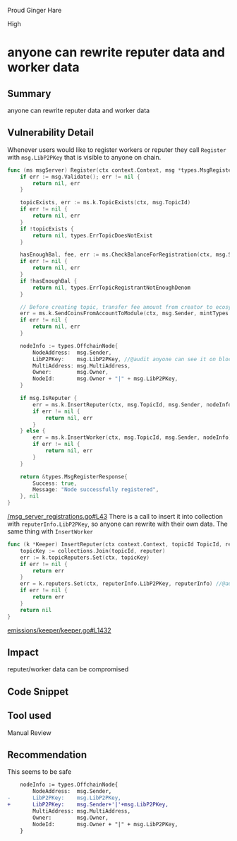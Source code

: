 Proud Ginger Hare

High

# anyone can rewrite reputer data and worker data

## Summary
anyone can rewrite reputer data and worker data
## Vulnerability Detail
Whenever users would like to register workers or reputer they call `Register` with `msg.LibP2PKey` that is visible to anyone on chain.
```go
func (ms msgServer) Register(ctx context.Context, msg *types.MsgRegister) (*types.MsgRegisterResponse, error) {
	if err := msg.Validate(); err != nil {
		return nil, err
	}

	topicExists, err := ms.k.TopicExists(ctx, msg.TopicId)
	if err != nil {
		return nil, err
	}
	if !topicExists {
		return nil, types.ErrTopicDoesNotExist
	}

	hasEnoughBal, fee, err := ms.CheckBalanceForRegistration(ctx, msg.Sender)
	if err != nil {
		return nil, err
	}
	if !hasEnoughBal {
		return nil, types.ErrTopicRegistrantNotEnoughDenom
	}

	// Before creating topic, transfer fee amount from creator to ecosystem bucket
	err = ms.k.SendCoinsFromAccountToModule(ctx, msg.Sender, mintTypes.EcosystemModuleName, sdk.NewCoins(fee))
	if err != nil {
		return nil, err
	}

	nodeInfo := types.OffchainNode{
		NodeAddress:  msg.Sender,
		LibP2PKey:    msg.LibP2PKey, //@audit anyone can see it on blockchain
		MultiAddress: msg.MultiAddress,
		Owner:        msg.Owner,
		NodeId:       msg.Owner + "|" + msg.LibP2PKey,
	}

	if msg.IsReputer {
		err = ms.k.InsertReputer(ctx, msg.TopicId, msg.Sender, nodeInfo)
		if err != nil {
			return nil, err
		}
	} else {
		err = ms.k.InsertWorker(ctx, msg.TopicId, msg.Sender, nodeInfo)
		if err != nil {
			return nil, err
		}
	}

	return &types.MsgRegisterResponse{
		Success: true,
		Message: "Node successfully registered",
	}, nil
}
```
[/msg_server_registrations.go#L43](https://github.com/sherlock-audit/2024-06-allora/blob/main/allora-chain/x/emissions/keeper/msgserver/msg_server_registrations.go#L43)
There is a call to insert it into collection with `reputerInfo.LibP2PKey`, so anyone can rewrite with their own data. The same thing with `InsertWorker`
```go
func (k *Keeper) InsertReputer(ctx context.Context, topicId TopicId, reputer ActorId, reputerInfo types.OffchainNode) error {
	topicKey := collections.Join(topicId, reputer)
	err := k.topicReputers.Set(ctx, topicKey)
	if err != nil {
		return err
	}
	err = k.reputers.Set(ctx, reputerInfo.LibP2PKey, reputerInfo) //@audit reputerInfo.LibP2PKey is a key so any other user can rewrite it 
	if err != nil {
		return err
	}
	return nil
}
```
[emissions/keeper/keeper.go#L1432](https://github.com/sherlock-audit/2024-06-allora/blob/main/allora-chain/x/emissions/keeper/keeper.go#L1432)
## Impact
reputer/worker data can be compromised
## Code Snippet

## Tool used

Manual Review

## Recommendation
This seems to be safe
```diff
	nodeInfo := types.OffchainNode{
		NodeAddress:  msg.Sender,
-		LibP2PKey:    msg.LibP2PKey,
+		LibP2PKey:    msg.Sender+'|'+msg.LibP2PKey,
		MultiAddress: msg.MultiAddress,
		Owner:        msg.Owner,
		NodeId:       msg.Owner + "|" + msg.LibP2PKey,
	}

```